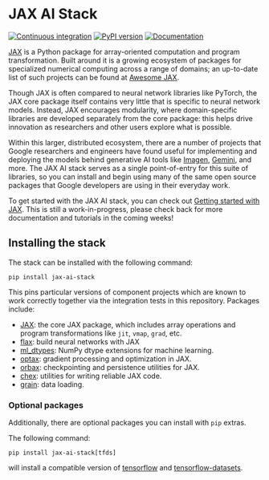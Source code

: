# JAX AI Stack
[![Continuous integration](https://github.com/jax-ml/jax-ai-stack/actions/workflows/test.yaml/badge.svg)](https://github.com/jax-ml/jax-ai-stack/actions/workflows/test.yaml/)
[![PyPI version](https://img.shields.io/pypi/v/jax-ai-stack)](https://pypi.org/project/jax-ai-stack/)
[![Documentation](https://img.shields.io/badge/Tutorials-latest-orange)](https://jax-ai-stack.readthedocs.io/en/latest/index.html)

[JAX](http://github.com/jax-ml/jax) is a Python package for array-oriented
computation and program transformation. Built around it is a growing ecosystem
of packages for specialized numerical computing across a range of domains; an
up-to-date list of such projects can be found at
[Awesome JAX](https://github.com/n2cholas/awesome-jax).

Though JAX is often compared to neural network libraries like PyTorch, the JAX
core package itself contains very little that is specific to neural network
models. Instead, JAX encourages modularity, where domain-specific libraries
are developed separately from the core package: this helps drive innovation
as researchers and other users explore what is possible.

Within this larger, distributed ecosystem, there are a number of projects that
Google researchers and engineers have found useful for implementing and deploying
the models behind generative AI tools like [Imagen](https://imagen.research.google/),
[Gemini](https://gemini.google.com/), and more. The JAX AI stack serves as a
single point-of-entry for this suite of libraries, so you can install and begin
using many of the same open source packages that Google developers are using
in their everyday work.

To get started with the JAX AI stack, you can check out [Getting started with JAX](
https://github.com/jax-ml/jax-ai-stack/blob/main/docs/source/getting_started_with_jax_for_AI.ipynb).
This is still a work-in-progress, please check back for more documentation and tutorials
in the coming weeks!

## Installing the stack

The stack can be installed with the following command:
```
pip install jax-ai-stack
```
This pins particular versions of component projects which are known to work correctly
together via the integration tests in this repository. Packages include:

- [JAX](http://github.com/google/jax): the core JAX package, which includes array operations
  and program transformations like `jit`, `vmap`, `grad`, etc.
- [flax](http://github.com/google/flax): build neural networks with JAX
- [ml_dtypes](http://github.com/jax-ml/ml_dtypes): NumPy dtype extensions for machine learning.
- [optax](https://github.com/google-deepmind/optax): gradient processing and optimization in JAX.
- [orbax](https://github.com/google/orbax): checkpointing and persistence utilities for JAX.
- [chex](https://github.com/google-deepmind/chex): utilities for writing reliable JAX code.
- [grain](https://github.com/google/grain): data loading.

### Optional packages

Additionally, there are optional packages you can install with `pip` extras.

The following command:
```
pip install jax-ai-stack[tfds]
```
will install a compatible version of
[tensorflow](https://github.com/tensorflow/tensorflow)
and [tensorflow-datasets](https://github.com/tensorflow/datasets).
